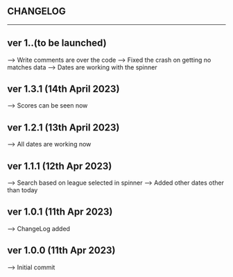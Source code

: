 CHANGELOG
-----------------------
-----------------------

ver 1..(to be launched)
------------------------------
--> Write comments are over the code
--> Fixed the crash on getting no matches data
--> Dates are working with the spinner

ver 1.3.1 (14th April 2023)
-------------------------------
--> Scores can be seen now

ver 1.2.1 (13th April 2023)
-------------------------------
--> All dates are working now

ver 1.1.1 (12th Apr 2023)
-------------------------------
--> Search based on league selected in spinner 
--> Added other dates other than today

ver 1.0.1 (11th Apr 2023)
--------------------------------
--> ChangeLog added

ver 1.0.0 (11th Apr 2023)
--------------------------------
--> Initial commit